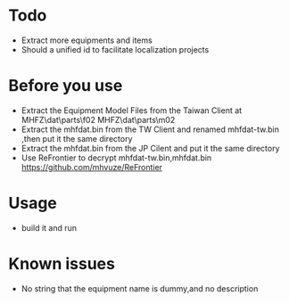 # Todo
- Extract more equipments and items
- Should a unified id to facilitate localization projects

# Before you use
- Extract the Equipment Model Files from the Taiwan Client at MHFZ\dat\parts\f02 MHFZ\dat\parts\m02
- Extract the mhfdat.bin from the TW Client and renamed mhfdat-tw.bin ,then put it the same directory
- Extract the mhfdat.bin from the JP Cilent and put it the same directory
- Use ReFrontier to decrypt mhfdat-tw.bin,mhfdat.bin
https://github.com/mhvuze/ReFrontier

# Usage
- build it and run

# Known issues
- No string that the equipment name is dummy,and no description
